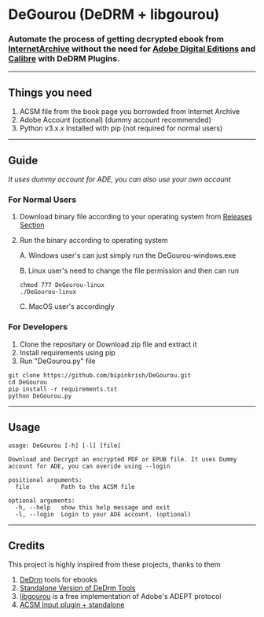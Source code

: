 # DeGourou (DeDRM + libgourou)

### Automate the process of getting decrypted ebook from [InternetArchive](https://archive.org/) without the need for [Adobe Digital Editions](https://www.adobe.com/in/solutions/ebook/digital-editions/download.html) and [Calibre](https://calibre-ebook.com/) with DeDRM Plugins.

---

## Things you need

1. ACSM file from the book page you borrowded from Internet Archive
2. Adobe Account (optional) (dummy account recommended)
3. Python v3.x.x Installed with pip (not required for normal users)

---

## Guide

*It uses dummy account for ADE, you can also use your own account*
### For Normal Users

1. Download binary file according to your operating system from [Releases Section](https://github.com/bipinkrish/DeGourou/releases)
2. Run the binary according to operating system

    A. Windows user's can just simply run the DeGourou-windows.exe

    B. Linux user's need to change the file permission and then can run

    ```
    chmod 777 DeGourou-linux
    ./DeGourou-linux
    ```

    C. MacOS user's accordingly

### For Developers

1. Clone the repositary or Download zip file and extract it
2. Install requirements using pip
3. Run "DeGourou.py" file


```
git clone https://github.com/bipinkrish/DeGourou.git
cd DeGourou
pip install -r requirements.txt
python DeGourou.py
```

---

## Usage

```
usage: DeGourou [-h] [-l] [file]

Download and Decrypt an encrypted PDF or EPUB file. It uses Dummy account for ADE, you can overide using --login

positional arguments:
  file         Path to the ACSM file

optional arguments:
  -h, --help   show this help message and exit
  -l, --login  Login to your ADE account. (optional)
```

---

## Credits

This project is highly inspired from these projects, thanks to them

1. [DeDrm](https://github.com/apprenticeharper/DeDRM_tools) tools for ebooks
2. [Standalone Version of DeDrm Tools](https://github.com/noDRM/DeDRM_tools)
3. [libgourou](https://indefero.soutade.fr//p/libgourou/) is a free implementation of Adobe's ADEPT protocol
4. [ACSM Input plugin + standalone](https://github.com/Leseratte10/acsm-calibre-plugin)